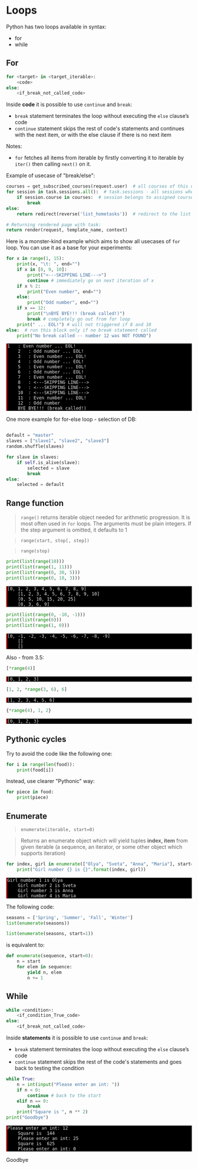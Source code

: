 # Loops


Python has two loops available in syntax:
* for
* while

## For

```python
for <target> in <target_iterable>:
    <code>
else:
    <if_break_not_called_code>
```

Inside **code** it is possible to use ```continue``` and ```break```:
* ```break``` statement terminates the loop without executing the ```else``` clause’s code
* ```continue``` statement skips the rest of code's statements and continues with the next item, or with the else clause if there is no next item

Notes:
* `for` fetches all items from iterable by firstly converting it to iterable by `iter()` then calling `next()` on it. 

Example of usecase of "break/else":

```python
courses = get_subscribed_courses(request.user)  # all courses of this user
for session in task.sessions.all():  # task.sessions - all sessions where this task assigned
    if session.course in courses:  # session belongs to assigned course - task is "valid"
        break
else:
    return redirect(reverse('list_hometasks'))  # redirect to the list of tasks

# Returning rendered page with task:
return render(request, template_name, context)
```

Here is a monster-kind example which aims to show all usecases of `for` loop. You can use it as a base for your experiments:


```python
for x in range(1, 15):
    print(x, "\t: ", end="")
    if x in [8, 9, 10]:
        print("<---SKIPPING LINE--->")
        continue # immediately go on next iteration of x
    if x % 2:
        print("Even number", end="")
    else:
        print("Odd number", end="")
    if x == 12:
        print("\nBYE BYE!!! (break called!)")
        break # completely go out from for loop
    print(" ... EOL!") # will not triggered if 8 and 10
else:  # run this block only if no break statement called
    print("No break called -- number 12 was NOT FOUND")
```

<div><pre style="background-color: #000;color: #e2e2e2;font-family: Hack, Consolas, Menlo, Mono, monospace;border-left: .25em solid #bc0000;"><code>1 	: Even number ... EOL!
    2 	: Odd number ... EOL!
    3 	: Even number ... EOL!
    4 	: Odd number ... EOL!
    5 	: Even number ... EOL!
    6 	: Odd number ... EOL!
    7 	: Even number ... EOL!
    8 	: <---SKIPPING LINE--->
    9 	: <---SKIPPING LINE--->
    10 	: <---SKIPPING LINE--->
    11 	: Even number ... EOL!
    12 	: Odd number
    BYE BYE!!! (break called!)</code></pre></div>


One more example for for-else loop - selection of DB:

```python

default = "master"
slaves = ["slave1", "slave2", "slave3"]
random.shuffle(slaves)

for slave in slaves:
    if self.is_alive(slave):
        selected = slave
        break
else:
    selected = default
```

## Range function

> `range()` returns iterable object needed for arithmetic progression. It is most often used in `for` loops. The arguments must be plain integers. If the step argument is omitted, it defaults to 1

> `range(start, stop[, step])`

> `range(stop)`


```python
print(list(range(10)))
print(list(range(1, 11)))
print(list(range(0, 30, 5)))
print(list(range(0, 10, 3)))
```

<div><pre style="background-color: #000;color: #e2e2e2;font-family: Hack, Consolas, Menlo, Mono, monospace;border-left: .25em solid #bc0000;"><code>[0, 1, 2, 3, 4, 5, 6, 7, 8, 9]
    [1, 2, 3, 4, 5, 6, 7, 8, 9, 10]
    [0, 5, 10, 15, 20, 25]
    [0, 3, 6, 9]</code></pre></div>



```python
print(list(range(0, -10, -1)))
print(list(range(0)))
print(list(range(1, 0)))
```

<div><pre style="background-color: #000;color: #e2e2e2;font-family: Hack, Consolas, Menlo, Mono, monospace;border-left: .25em solid #bc0000;"><code>[0, -1, -2, -3, -4, -5, -6, -7, -8, -9]
    []
    []</code></pre></div>


Also - from 3.5:


```python
[*range(4)]
```




<div><pre style="background-color: #000;color: #e2e2e2;font-family: Hack, Consolas, Menlo, Mono, monospace;border-left: .25em solid #bc0000;"><code>[0, 1, 2, 3]</code></pre></div>




```python
[1, 2, *range(3, 6), 6]
```




<div><pre style="background-color: #000;color: #e2e2e2;font-family: Hack, Consolas, Menlo, Mono, monospace;border-left: .25em solid #bc0000;"><code>[1, 2, 3, 4, 5, 6]</code></pre></div>




```python
{*range(4), 1, 2}
```




<div><pre style="background-color: #000;color: #e2e2e2;font-family: Hack, Consolas, Menlo, Mono, monospace;border-left: .25em solid #bc0000;"><code>{0, 1, 2, 3}</code></pre></div>



## Pythonic cycles

Try to avoid the code like the following one:

```python
for i in range(len(food)):
    print(food[i])
```

Instead, use clearer "Pythonic" way:

```python
for piece in food:
    print(piece)
```

## Enumerate

> `enumerate(iterable, start=0)`

> Returns an enumerate object which will yield tuples **index, item** from given iterable (a sequence, an iterator, or some other object which supports iteration)


```python
for index, girl in enumerate(["Olya", "Sveta", "Anna", "Maria"], start=1):
    print("Girl number {} is {}".format(index, girl))
```

<div><pre style="background-color: #000;color: #e2e2e2;font-family: Hack, Consolas, Menlo, Mono, monospace;border-left: .25em solid #bc0000;"><code>Girl number 1 is Olya
    Girl number 2 is Sveta
    Girl number 3 is Anna
    Girl number 4 is Maria</code></pre></div>


The following code:
    
```python
seasons = ['Spring', 'Summer', 'Fall', 'Winter']
list(enumerate(seasons))

list(enumerate(seasons, start=1))
```

is equivalent to:

```python
def enumerate(sequence, start=0):
    n = start
    for elem in sequence:
        yield n, elem
        n += 1
```



## While

```python
while <condition>:
    <if_condition_True_code>
else:
    <if_break_not_called_code>
```

Inside **statements** it is possible to use ```continue``` and ```break```:
* ```break``` statement terminates the loop without executing the ```else``` clause’s code
* ```continue``` statement skips the rest of the code's statements and goes back to testing the condition


```python
while True: 
    n = int(input("Please enter an int: "))
    if n < 0: 
        continue # back to the start 
    elif n == 0: 
        break 
    print("Square is ", n ** 2) 
print("Goodbye")
```

<div><pre style="background-color: #000;color: #e2e2e2;font-family: Hack, Consolas, Menlo, Mono, monospace;border-left: .25em solid #bc0000;"><code>Please enter an int: 12
    Square is  144
    Please enter an int: 25
    Square is  625
    Please enter an int: 0</code></pre></div>
    Goodbye